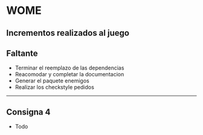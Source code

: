 # WOME
Incrementos realizados al juego
-------------------------------------------------------------------------
## Faltante
* Terminar el reemplazo de las dependencias
* Reacomodar y completar la documentacion
* Generar el paquete enemigos
* Realizar los checkstyle pedidos
-------------------------------------------------------------------------
## Consigna 4 
* Todo
